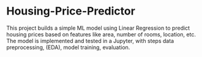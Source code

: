 # Housing-Price-Predictor
This project builds a simple ML model using Linear Regression to predict housing prices based on features like area, number of rooms, location, etc. The model is implemented and tested in a Jupyter, with steps data preprocessing,  (EDA), model training, evaluation.
